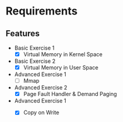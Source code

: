 # Requirements

## Features

- Basic Exercise 1
    - [x] Virtual Memory in Kernel Space
- Basic Exercise 2 
    - [x] Virtual Memory in User Space
- Advanced Exercise 1 
    - [ ] Mmap 
- Advanced Exercise 2
    - [x] Page Fault Handler & Demand Paging
- Advanced Exercise 1 
    - [x] Copy on Write 




